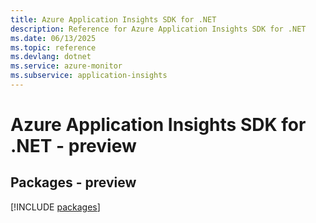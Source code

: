 ```yaml
---
title: Azure Application Insights SDK for .NET
description: Reference for Azure Application Insights SDK for .NET
ms.date: 06/13/2025
ms.topic: reference
ms.devlang: dotnet
ms.service: azure-monitor
ms.subservice: application-insights
---
```

# Azure Application Insights SDK for .NET - preview
## Packages - preview
[!INCLUDE [packages](application-insights-index.md)]